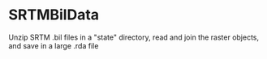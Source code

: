# SRTMBilData
Unzip SRTM .bil files in a "state" directory, read and join the raster objects, and save in a large .rda file
